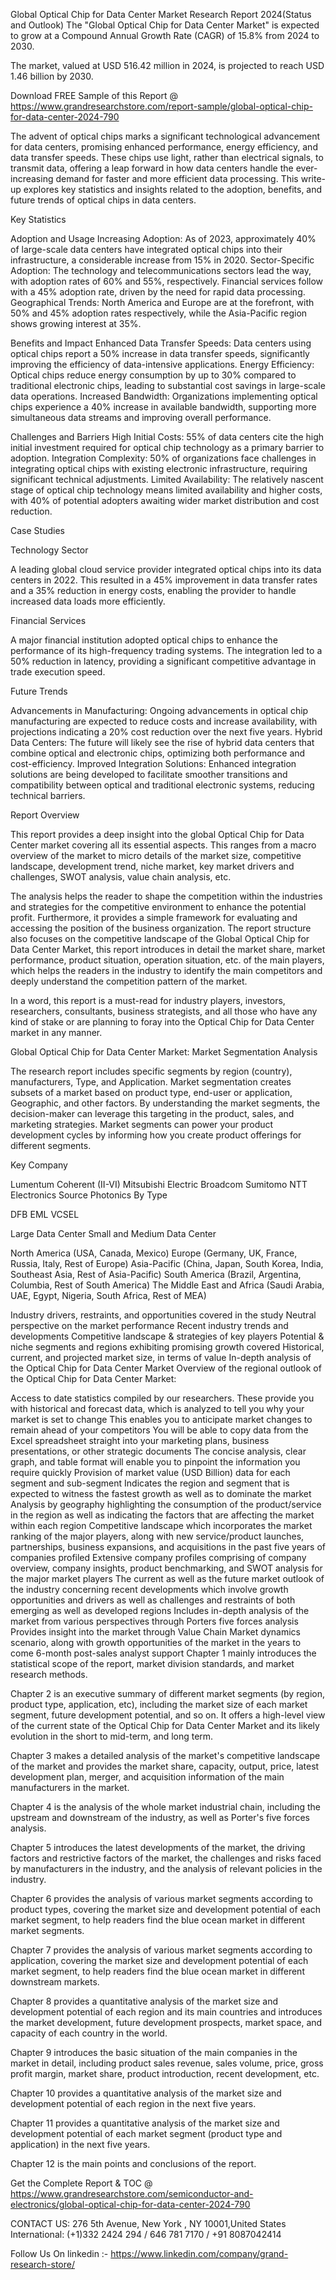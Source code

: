 Global Optical Chip for Data Center Market Research Report 2024(Status and Outlook)
The "Global Optical Chip for Data Center Market" is expected to grow at a Compound Annual Growth Rate (CAGR) of 15.8% from 2024 to 2030.

The market, valued at USD 516.42 million in 2024, is projected to reach USD 1.46 billion by 2030.

Download FREE Sample of this Report @ https://www.grandresearchstore.com/report-sample/global-optical-chip-for-data-center-2024-790

The advent of optical chips marks a significant technological advancement for data centers, promising enhanced performance, energy efficiency, and data transfer speeds. These chips use light, rather than electrical signals, to transmit data, offering a leap forward in how data centers handle the ever-increasing demand for faster and more efficient data processing. This write-up explores key statistics and insights related to the adoption, benefits, and future trends of optical chips in data centers.

Key Statistics

Adoption and Usage
Increasing Adoption: As of 2023, approximately 40% of large-scale data centers have integrated optical chips into their infrastructure, a considerable increase from 15% in 2020.
Sector-Specific Adoption: The technology and telecommunications sectors lead the way, with adoption rates of 60% and 55%, respectively. Financial services follow with a 45% adoption rate, driven by the need for rapid data processing.
Geographical Trends: North America and Europe are at the forefront, with 50% and 45% adoption rates respectively, while the Asia-Pacific region shows growing interest at 35%.

Benefits and Impact
Enhanced Data Transfer Speeds: Data centers using optical chips report a 50% increase in data transfer speeds, significantly improving the efficiency of data-intensive applications.
Energy Efficiency: Optical chips reduce energy consumption by up to 30% compared to traditional electronic chips, leading to substantial cost savings in large-scale data operations.
Increased Bandwidth: Organizations implementing optical chips experience a 40% increase in available bandwidth, supporting more simultaneous data streams and improving overall performance.

Challenges and Barriers
High Initial Costs: 55% of data centers cite the high initial investment required for optical chip technology as a primary barrier to adoption.
Integration Complexity: 50% of organizations face challenges in integrating optical chips with existing electronic infrastructure, requiring significant technical adjustments.
Limited Availability: The relatively nascent stage of optical chip technology means limited availability and higher costs, with 40% of potential adopters awaiting wider market distribution and cost reduction.

Case Studies

Technology Sector

A leading global cloud service provider integrated optical chips into its data centers in 2022. This resulted in a 45% improvement in data transfer rates and a 35% reduction in energy costs, enabling the provider to handle increased data loads more efficiently.

Financial Services

A major financial institution adopted optical chips to enhance the performance of its high-frequency trading systems. The integration led to a 50% reduction in latency, providing a significant competitive advantage in trade execution speed.

Future Trends

Advancements in Manufacturing: Ongoing advancements in optical chip manufacturing are expected to reduce costs and increase availability, with projections indicating a 20% cost reduction over the next five years.
Hybrid Data Centers: The future will likely see the rise of hybrid data centers that combine optical and electronic chips, optimizing both performance and cost-efficiency.
Improved Integration Solutions: Enhanced integration solutions are being developed to facilitate smoother transitions and compatibility between optical and traditional electronic systems, reducing technical barriers.

Report Overview

This report provides a deep insight into the global Optical Chip for Data Center market covering all its essential aspects. This ranges from a macro overview of the market to micro details of the market size, competitive landscape, development trend, niche market, key market drivers and challenges, SWOT analysis, value chain analysis, etc.

The analysis helps the reader to shape the competition within the industries and strategies for the competitive environment to enhance the potential profit. Furthermore, it provides a simple framework for evaluating and accessing the position of the business organization. The report structure also focuses on the competitive landscape of the Global Optical Chip for Data Center Market, this report introduces in detail the market share, market performance, product situation, operation situation, etc. of the main players, which helps the readers in the industry to identify the main competitors and deeply understand the competition pattern of the market.

In a word, this report is a must-read for industry players, investors, researchers, consultants, business strategists, and all those who have any kind of stake or are planning to foray into the Optical Chip for Data Center market in any manner.

Global Optical Chip for Data Center Market: Market Segmentation Analysis

The research report includes specific segments by region (country), manufacturers, Type, and Application. Market segmentation creates subsets of a market based on product type, end-user or application, Geographic, and other factors. By understanding the market segments, the decision-maker can leverage this targeting in the product, sales, and marketing strategies. Market segments can power your product development cycles by informing how you create product offerings for different segments.

Key Company

Lumentum
Coherent (II-VI)
Mitsubishi Electric
Broadcom
Sumitomo
NTT Electronics
Source Photonics
By Type

DFB
EML
VCSEL

Large Data Center
Small and Medium Data Center

North America (USA, Canada, Mexico)
Europe (Germany, UK, France, Russia, Italy, Rest of Europe)
Asia-Pacific (China, Japan, South Korea, India, Southeast Asia, Rest of Asia-Pacific)
South America (Brazil, Argentina, Columbia, Rest of South America)
The Middle East and Africa (Saudi Arabia, UAE, Egypt, Nigeria, South Africa, Rest of MEA)

Industry drivers, restraints, and opportunities covered in the study
Neutral perspective on the market performance
Recent industry trends and developments
Competitive landscape & strategies of key players
Potential & niche segments and regions exhibiting promising growth covered
Historical, current, and projected market size, in terms of value
In-depth analysis of the Optical Chip for Data Center Market
Overview of the regional outlook of the Optical Chip for Data Center Market:

Access to date statistics compiled by our researchers. These provide you with historical and forecast data, which is analyzed to tell you why your market is set to change
This enables you to anticipate market changes to remain ahead of your competitors
You will be able to copy data from the Excel spreadsheet straight into your marketing plans, business presentations, or other strategic documents
The concise analysis, clear graph, and table format will enable you to pinpoint the information you require quickly
Provision of market value (USD Billion) data for each segment and sub-segment
Indicates the region and segment that is expected to witness the fastest growth as well as to dominate the market
Analysis by geography highlighting the consumption of the product/service in the region as well as indicating the factors that are affecting the market within each region
Competitive landscape which incorporates the market ranking of the major players, along with new service/product launches, partnerships, business expansions, and acquisitions in the past five years of companies profiled
Extensive company profiles comprising of company overview, company insights, product benchmarking, and SWOT analysis for the major market players
The current as well as the future market outlook of the industry concerning recent developments which involve growth opportunities and drivers as well as challenges and restraints of both emerging as well as developed regions
Includes in-depth analysis of the market from various perspectives through Porters five forces analysis
Provides insight into the market through Value Chain
Market dynamics scenario, along with growth opportunities of the market in the years to come
6-month post-sales analyst support
Chapter 1 mainly introduces the statistical scope of the report, market division standards, and market research methods.

Chapter 2 is an executive summary of different market segments (by region, product type, application, etc), including the market size of each market segment, future development potential, and so on. It offers a high-level view of the current state of the Optical Chip for Data Center Market and its likely evolution in the short to mid-term, and long term.

Chapter 3 makes a detailed analysis of the market's competitive landscape of the market and provides the market share, capacity, output, price, latest development plan, merger, and acquisition information of the main manufacturers in the market.

Chapter 4 is the analysis of the whole market industrial chain, including the upstream and downstream of the industry, as well as Porter's five forces analysis.

Chapter 5 introduces the latest developments of the market, the driving factors and restrictive factors of the market, the challenges and risks faced by manufacturers in the industry, and the analysis of relevant policies in the industry.

Chapter 6 provides the analysis of various market segments according to product types, covering the market size and development potential of each market segment, to help readers find the blue ocean market in different market segments.

Chapter 7 provides the analysis of various market segments according to application, covering the market size and development potential of each market segment, to help readers find the blue ocean market in different downstream markets.

Chapter 8 provides a quantitative analysis of the market size and development potential of each region and its main countries and introduces the market development, future development prospects, market space, and capacity of each country in the world.

Chapter 9 introduces the basic situation of the main companies in the market in detail, including product sales revenue, sales volume, price, gross profit margin, market share, product introduction, recent development, etc.

Chapter 10 provides a quantitative analysis of the market size and development potential of each region in the next five years.

Chapter 11 provides a quantitative analysis of the market size and development potential of each market segment (product type and application) in the next five years.

Chapter 12 is the main points and conclusions of the report.

Get the Complete Report & TOC @ https://www.grandresearchstore.com/semiconductor-and-electronics/global-optical-chip-for-data-center-2024-790

CONTACT US:
276 5th Avenue, New York , NY 10001,United States
International: (+1)332 2424 294 / 646 781 7170 / +91 8087042414

Follow Us On linkedin :- https://www.linkedin.com/company/grand-research-store/
